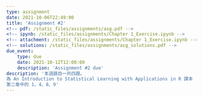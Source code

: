 ```yaml
---
type: assignment
date: 2021-10-06T22:49:00
title: 'Assignment #2'
<!-- pdf: /static_files/assignments/asg.pdf -->
<!-- ipynb: /static_files/assignments/Chapter 1_Exercise.ipynb -->
<!-- attachment: /static_files/assignments/Chapter 1_Exercise.ipynb -->
<!-- solutions: /static_files/assignments/asg_solutions.pdf -->
due_event: 
    type: due
    date: 2021-10-12T12:00:00
    description: 'Assignment #2 due'
description: '本週題目一共四題。
為 An Introduction to Statistical Learning with Applications in R 課本
第二章中的 1、4、8、9'
---
```

